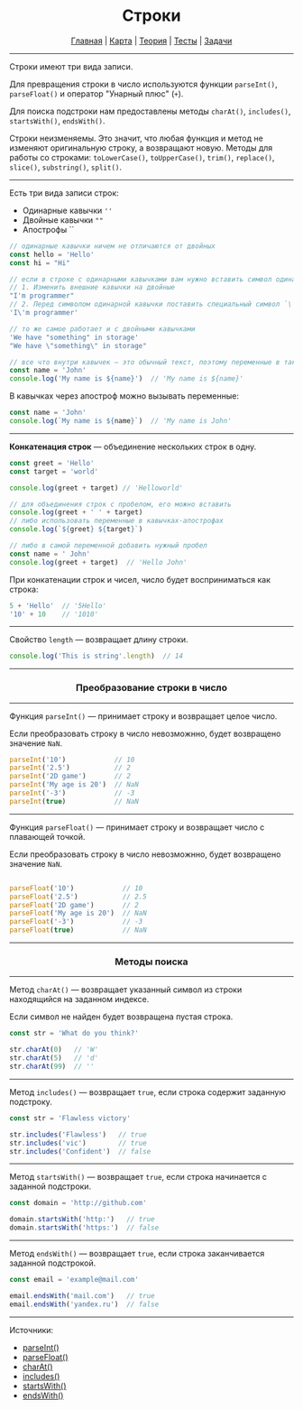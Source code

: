 <div align="center">

# Строки

[Главная](https://github.com/dollaween/junior-roadmap/)
|
[Карта](/roadmap/README.md)
|
[Теория](/theory/README.md)
|
[Тесты](/tests/README.md)
|
[Задачи](/tasks/README.md)

</div>

---

Строки имеют три вида записи.

Для превращения строки в число используются функции `parseInt()`, `parseFloat()` и оператор "Унарный плюс" (`+`).

Для поиска подстроки нам предоставлены методы `charAt()`, `includes()`, `startsWith()`, `endsWith()`.

Строки неизменяемы. Это значит, что любая функция и метод не изменяют оригинальную строку, а возвращают новую. Методы для работы со строками: `toLowerCase()`, `toUpperCase()`, `trim()`, `replace()`, `slice()`, `substring()`, `split()`.

---

Есть три вида записи строк:
* Одинарные кавычки `''`
* Двойные кавычки `""`
* Апострофы ``

```js
// одинарные кавычки ничем не отличаются от двойных
const hello = 'Hello'
const hi = "Hi"

// если в строке с одинарными кавычками вам нужно вставить символ одинарной кавычки, то есть два пути
// 1. Изменить внешние кавычки на двойные
"I'm programmer"
// 2. Перед символом одинарной кавычки поставить специальный символ `\`
'I\'m programmer'

// то же самое работает и с двойными кавычками
'We have "something" in storage'
"We have \"something\" in storage"

// все что внутри кавычек — это обычный текст, поэтому переменные в таких строках вызваны не будут
const name = 'John'
console.log('My name is ${name}')  // 'My name is ${name}'
```

В кавычках через апостроф можно вызывать переменные:
```js
const name = 'John'
console.log(`My name is ${name}`)  // 'My name is John'
```

---

**Конкатенация строк** — объединение нескольких строк в одну.

```js
const greet = 'Hello'
const target = 'world'

console.log(greet + target) // 'Helloworld'

// для объединения строк с пробелом, его можно вставить
console.log(greet + ' ' + target)
// либо использовать переменные в кавычках-апострофах
console.log(`${greet} ${target}`)

// либо в самой переменной добавить нужный пробел
const name = ' John'
console.log(greet + target)  // 'Hello John'
```

При конкатенации строк и чисел, число будет восприниматься как строка:
```js
5 + 'Hello'  // '5Hello'
'10' + 10    // '1010'
```

---

Свойство `length` — возвращает длину строки.

```js
console.log('This is string'.length)  // 14
```

---

<div align="center">

### Преобразование строки в число

</div>

---

Функция `parseInt()` — принимает строку и возвращает целое число.

Если преобразовать строку в число невозможнно, будет возвращено значение `NaN`.

```js
parseInt('10')            // 10
parseInt('2.5')           // 2
parseInt('2D game')       // 2
parseInt('My age is 20')  // NaN
parseInt('-3')            // -3
parseInt(true)            // NaN
```

---

Функция `parseFloat()` — принимает строку и возвращает число с плавающей точкой.

Если преобразовать строку в число невозможнно, будет возвращено значение `NaN`.

```js

parseFloat('10')            // 10
parseFloat('2.5')           // 2.5
parseFloat('2D game')       // 2
parseFloat('My age is 20')  // NaN
parseFloat('-3')            // -3
parseFloat(true)            // NaN
```

---

<div align="center">

### Методы поиска

</div>

---

Метод `charAt()` — возвращает указанный символ из строки находящийся на заданном индексе.

Если символ не найден будет возвращена пустая строка.

```js
const str = 'What do you think?'

str.charAt(0)   // 'W'
str.charAt(5)   // 'd'
str.charAt(99)  // ''
```

---

Метод `includes()` — возвращает `true`, если строка содержит заданную подстроку.

```js
const str = 'Flawless victory'

str.includes('Flawless')   // true
str.includes('vic')        // true
str.includes('Confident')  // false
```

---

Метод `startsWith()` — возвращает `true`, если строка начинается с заданной подстроки.

```js
const domain = 'http://github.com'

domain.startsWith('http:')   // true
domain.startsWith('https:')  // false
```

---

Метод `endsWith()` — возвращает `true`, если строка заканчивается заданной подстрокой.

```js
const email = 'example@mail.com'

email.endsWith('mail.com')   // true
email.endsWith('yandex.ru')  // false
```

---

Источники:
* [parseInt()](https://developer.mozilla.org/ru/docs/Web/JavaScript/Reference/Global_Objects/parseInt)
* [parseFloat()](https://developer.mozilla.org/ru/docs/Web/JavaScript/Reference/Global_Objects/parseFloat)
* [charAt()](https://developer.mozilla.org/ru/docs/Web/JavaScript/Reference/Global_Objects/String/charAt)
* [includes()](https://developer.mozilla.org/ru/docs/Web/JavaScript/Reference/Global_Objects/String/includes)
* [startsWith()](https://developer.mozilla.org/ru/docs/Web/JavaScript/Reference/Global_Objects/String/startsWith)
* [endsWith()](https://developer.mozilla.org/ru/docs/Web/JavaScript/Reference/Global_Objects/String/endsWith)


















